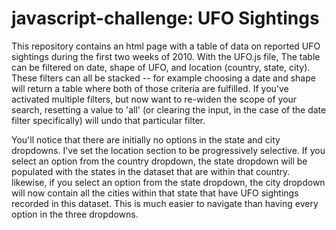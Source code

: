 # javascript-challenge: UFO Sightings #


This repository contains an html page with a table of data on reported UFO sightings during the first two weeks of 2010. With the UFO.js file, The table can be filtered on date, shape of UFO, and location (country, state, city). These filters can all be stacked -- for example choosing a date and shape will return a table where both of those criteria are fulfilled. If you've activated multiple filters, but now want to re-widen the scope of your search, resetting a value to 'all' (or clearing the input, in the case of the date filter specifically) will undo that particular filter.

You'll notice that there are initially no options in the state and city dropdowns. I've set the location section to be progressively selective. If you select an option from the country dropdown, the state dropdown will be populated with the states in the dataset that are within that country. likewise, if you select an option from the state dropdown, the city dropdown will now contain all the cities within that state that have UFO sightings recorded in this dataset. This is much easier to navigate than having every option in the three dropdowns.




